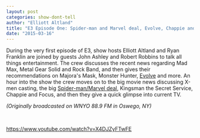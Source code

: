 ```yaml
---
layout: post
categories: show-dont-tell
author: "Elliott Altland"
title: "E3 Episode One: Spider-man and Marvel deal, Evolve, Chappie and more."
date: "2015-03-16"
---
```


During the very first episode of E3, show hosts Elliott Altland and Ryan Franklin are joined by guests John Ashley and Robert Robbins to talk all things entertainment. The crew discusses the recent news regarding Mad Max, Metal Gear Solid and Rock Band, and then gives their recommendations on Majora's Mask, Monster Hunter, [Evolve](http://www.thehighscreen.com/2015/03/evolve-multiplayer-hunters-monsters/) and more. An hour into the show the crew moves on to the big movie news discussing X-men casting, the big [Spider-man/Marvel deal](http://www.thehighscreen.com/2015/02/dreams-do-come-true-marvel-acquires-the-rights-to-spiderman/), Kingsman the Secret Service, Chappie and Focus, and then they give a quick glimpse into current TV.

_(Originally broadcasted on WNYO 88.9 FM in Oswego, NY)_

 

https://www.youtube.com/watch?v=X4DJZyFTwFE

